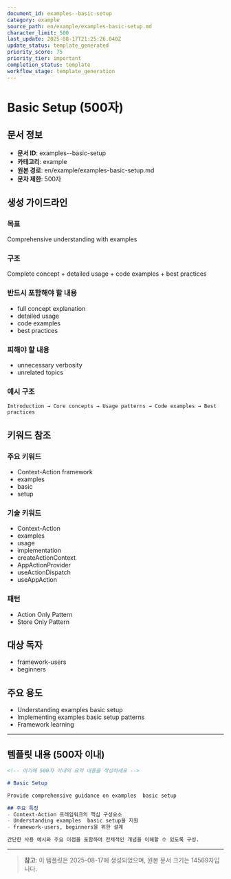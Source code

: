 ```yaml
---
document_id: examples--basic-setup
category: example
source_path: en/example/examples-basic-setup.md
character_limit: 500
last_update: 2025-08-17T21:25:26.040Z
update_status: template_generated
priority_score: 75
priority_tier: important
completion_status: template
workflow_stage: template_generation
---
```


# Basic Setup (500자)

## 문서 정보
- **문서 ID**: examples--basic-setup
- **카테고리**: example
- **원본 경로**: en/example/examples-basic-setup.md
- **문자 제한**: 500자

## 생성 가이드라인

### 목표
Comprehensive understanding with examples

### 구조
Complete concept + detailed usage + code examples + best practices

### 반드시 포함해야 할 내용
- full concept explanation
- detailed usage
- code examples
- best practices

### 피해야 할 내용  
- unnecessary verbosity
- unrelated topics

### 예시 구조
```
Introduction → Core concepts → Usage patterns → Code examples → Best practices
```

## 키워드 참조

### 주요 키워드
- Context-Action framework
- examples
- basic
- setup

### 기술 키워드
- Context-Action
- examples
- usage
- implementation
- createActionContext
- AppActionProvider
- useActionDispatch
- useAppAction

### 패턴
- Action Only Pattern
- Store Only Pattern

## 대상 독자
- framework-users
- beginners

## 주요 용도
- Understanding examples  basic setup
- Implementing examples  basic setup patterns
- Framework learning

---

## 템플릿 내용 (500자 이내)

```markdown
<!-- 여기에 500자 이내의 요약 내용을 작성하세요 -->

# Basic Setup

Provide comprehensive guidance on examples  basic setup

## 주요 특징
- Context-Action 프레임워크의 핵심 구성요소
- Understanding examples  basic setup을 지원
- framework-users, beginners을 위한 설계

간단한 사용 예시와 주요 이점을 포함하여 전체적인 개념을 이해할 수 있도록 구성.
```

---

> **참고**: 이 템플릿은 2025-08-17에 생성되었으며, 
> 원본 문서 크기는 14569자입니다.
